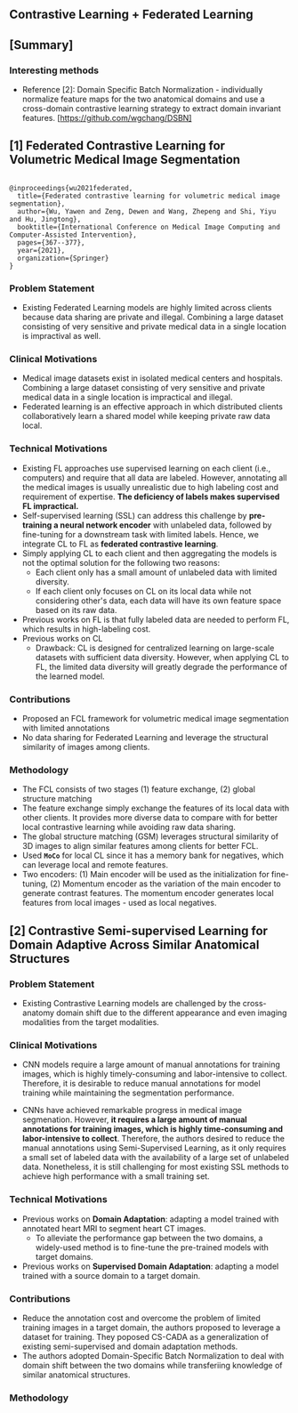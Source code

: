 ## Contrastive Learning + Federated Learning

## [Summary]
### Interesting methods 
- Reference [2]: Domain Specific Batch Normalization - individually normalize feature maps for the two anatomical domains and use a cross-domain contrastive learning strategy to extract domain invariant features. [https://github.com/wgchang/DSBN]

## [1] Federated Contrastive Learning for Volumetric Medical Image Segmentation
<code>
@inproceedings{wu2021federated,
  title={Federated contrastive learning for volumetric medical image segmentation},
  author={Wu, Yawen and Zeng, Dewen and Wang, Zhepeng and Shi, Yiyu and Hu, Jingtong},
  booktitle={International Conference on Medical Image Computing and Computer-Assisted Intervention},
  pages={367--377},
  year={2021},
  organization={Springer}
}
</code>

### Problem Statement
- Existing Federated Learning models are highly limited across clients because data sharing are private and illegal. Combining a large dataset consisting of very sensitive and private medical data in a single location is impractival as well.
### Clinical Motivations
- Medical image datasets exist in isolated medical centers and hospitals. Combining a large dataset consisting of very sensitive and private medical data in a single location is impractical and illegal. 
- Federated learning is an effective approach in which distributed clients collaboratively learn a shared model while keeping private raw data local. 

### Technical Motivations
- Existing FL approaches use supervised learning on each client (i.e., computers) and require that all data are labeled. However, annotating all the medical images is usually unrealistic due to high labeling cost and requirement of expertise. **The deficiency of labels makes supervised FL impractical.**
- Self-supervised learning (SSL) can address this challenge by **pre-training a neural network encoder** with unlabeled data, followed by fine-tuning for a downstream task with limited labels. Hence, we integrate CL to FL as **federated contrastive learning**. 
- Simply applying CL to each client and then aggregating the models is not the optimal solution for the following two reasons:
  - Each client only has a small amount of unlabeled data with limited diversity. 
  - If each client only focuses on CL on its local data while not considering other's data, each data will have its own feature space based on its raw data.
- Previous works on FL is that fully labeled data are needed to perform FL, which results in high-labeling cost.
- Previous works on CL
  - Drawback: CL is designed for centralized learning on large-scale datasets with sufficient data diversity. However, when applying CL to FL, the limited data diversity will greatly degrade the performance of the learned model. 
### Contributions
- Proposed an FCL framework for volumetric medical image segmentation with limited annotations
- No data sharing for Federated Learning and leverage the structural similarity of images among clients.
### Methodology
- The FCL consists of two stages (1) feature exchange, (2) global structure matching
- The feature exchange simply exchange the features of its local data with other clients. It provides more diverse data to compare with for better local contrastive learning while avoiding raw data sharing. 
- The global structure matching (GSM) leverages structural similarity of 3D images to align similar features among clients for better FCL.
- Used **<code>MoCo</code>** for local CL since it has a memory bank for negatives, which can leverage local and remote features.
- Two encoders: (1) Main encoder will be used as the initialization for fine-tuning, (2) Momentum encoder as the variation of the main encoder to generate contrast features. The momentum encoder generates local features from local images - used as local negatives. 


## [2] Contrastive Semi-supervised Learning for Domain Adaptive Across Similar Anatomical Structures
### Problem Statement
- Existing Contrastive Learning models are challenged by the cross-anatomy domain shift due to the different appearance and even imaging modalities from the target modalities. 
### Clinical Motivations
- CNN models require a large amount of manual annotations for training images, which is highly timely-consuming and labor-intensive to collect. Therefore, it is desirable to reduce manual annotations for model training while maintaining the segmentation performance. 

- CNNs have achieved remarkable progress in medical image segmenation. However, **it requires a large amount of manual annotations for training images, which is highly time-consuming and labor-intensive to collect**. Therefore, the authors desired to reduce the manual annotations using Semi-Supervised Learning, as it only requires a small set of labeled data with the availability of a large set of unlabeled data. Nonetheless, it is still challenging for most existing SSL methods to achieve high performance with a small training set. 

### Technical Motivations
- Previous works on **Domain Adaptation**: adapting a model trained with annotated heart MRI to segment heart CT images.
  - To alleviate the performance gap between the two domains, a widely-used method is to fine-tune the pre-trained models with target domains.
- Previous works on **Supervised Domain Adaptation**: adapting a model trained with a source domain to a target domain. 
### Contributions
- Reduce the annotation cost and overcome the problem of limited training images in a target domain, the authors proposed to leverage a dataset for training. They poposed CS-CADA as a generalization of existing semi-supervised and domain adaptation methods.
- The authors adopted Domain-Specific Batch Normalization to deal with domain shift between the two domains while transferiing knowledge of similar anatomical structures.

### Methodology